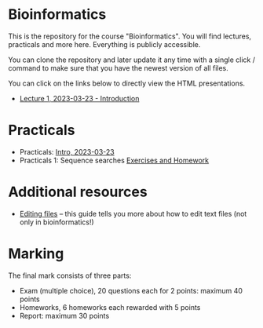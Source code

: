 # Bioinformatics

This is the repository for the course "Bioinformatics". You will find
lectures, practicals and more here. Everything is publicly accessible.

You can clone the repository and later update it any time with a single click / command to
make sure that you have the newest version of all files. 

You can click on the links below to directly view the HTML presentations.

 * [Lecture 1, 2023-03-23 - Introduction](https://january3.github.io/Bioinformatics/Lectures/lecture_01/weiner_BE_22_lecture_01_2023_03_23.html)
# Practicals

  * Practicals: [Intro, 2023-03-23](https://january3.github.io/Bioinformatics/Practicals/practicals_01/weiner_BE_22_practicals_01.html)
  * Practicals 1: Sequence searches [Exercises and Homework](https://january3.github.io/Bioinformatics/Practicals/practicals_01/weiner_BE_22_practicals_01_exercises.html)

# Additional resources

 * [Editing files](https://github.com/january3/Bioinformatics/blob/main/Resources/Editing_files/editing_text_files.pdf) – this guide tells you more about how to edit text files (not only in bioinformatics!)

# Marking

  The final mark consists of three parts:

   * Exam (multiple choice), 20 questions each for 2 points: maximum 40 points
   * Homeworks, 6 homeworks each rewarded with 5 points
   * Report: maximum 30 points


